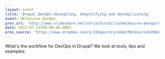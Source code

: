 ```yaml
---
layout: event
title: 'Drupal DevOps-decoupling, demystifying and decomplicating'
event: Melbourne DevOps
pres_url: 'http://www.slideshare.net/chrischinchilla/melbourne-devops?related=1'
date: 2013-07-23T00:00:00.000Z
pres_source: 'https://www.dropbox.com/s/31kqaxrmryinkm2/Melbourne%20Devops.pptx?dl=0'
---
```


What's the workflow for DevOps in Drupal? We look at tools, tips and examples.

